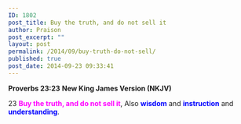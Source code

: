 ```yaml
---
ID: 1802
post_title: Buy the truth, and do not sell it
author: Praison
post_excerpt: ""
layout: post
permalink: /2014/09/buy-truth-do-not-sell/
published: true
post_date: 2014-09-23 09:33:41
---
```

<strong>Proverbs 23:23</strong>
<strong> New King James Version (NKJV)</strong>

23 <span style="color: #ff00ff;"><strong>Buy the truth, and do not sell it</strong></span>,
Also <span style="color: #0000ff;"><strong>wisdom</strong> </span>and <span style="color: #0000ff;"><strong>instruction</strong> </span>and <span style="color: #0000ff;"><strong>understanding</strong></span>.